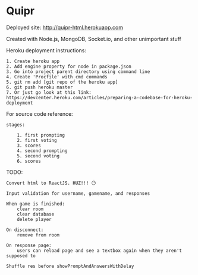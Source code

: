 # Quipr

Deployed site: http://quipr-html.herokuapp.com

Created with Node.js, MongoDB, Socket.io, and other unimportant stuff
	
Heroku deployment instructions:
	
	1. Create heroku app
	2. Add engine property for node in package.json
	3. Go into project parent directory using command line
	4. Create 'Procfile' with cmd commands
	5. git rm add [git repo of the heroku app]
	6. git push heroku master
	7. Or just go look at this link: https://devcenter.heroku.com/articles/preparing-a-codebase-for-heroku-deployment
	
For source code reference:
	
	stages:
		
		1. first prompting
		2. first voting
		3. scores
		4. second prompting
		5. second voting
		6. scores
		
TODO:
	
	Convert html to ReactJS. HUZ!!! 😶
	
	Input validation for username, gamename, and responses
	
	When game is finished:
		clear room
		clear database
		delete player
	
	On disconnect:
		remove from room
		
	On response page:
		users can reload page and see a textbox again when they aren't supposed to
		
	Shuffle res before showPromptAndAnswersWithDelay